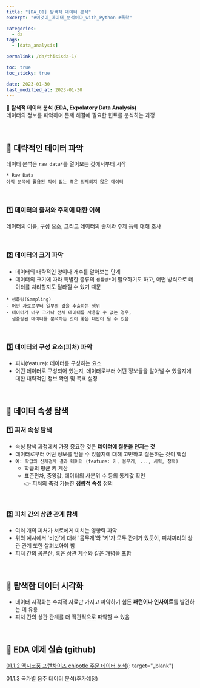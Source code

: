 ```yaml
---
title: "[DA_01] 탐색적 데이터 분석"
excerpt: "#이것이_데이터_분석이다_with_Python #독학"

categories:
  - da
tags:
  - [data_analysis]

permalink: /da/thisisda-1/

toc: true
toc_sticky: true

date: 2023-01-30
last_modified_at: 2023-01-30
---
```


**🧐 탐색적 데이터 분석 (EDA, Expolatory Data Analysis)**  
데이터의 정보를 파악하며 문제 해결에 필요한 힌트를 분석하는 과정

<br>

## 🚀 대략적인 데이터 파악

데이터 분석은 `raw data*`를 열어보는 것에서부터 시작  



```
* Raw Data  
아직 분석에 활용된 적이 없는 혹은 정제되지 않은 데이터  
```

<br>

### 1️⃣ 데이터의 출처와 주제에 대한 이해  
   데이터의 이름, 구성 요소, 그리고 데이터의 출처와 주제 등에 대해 조사

<br>

### 2️⃣ 데이터의 크기 파악  
  - 데이터의 대략적인 양이나 개수를 알아보는 단계  
  - 데이터의 크기에 따라 특별한 종류의 `샘플링*`이 필요하기도 하고, 어떤 방식으로 데이터를 처리할지도 달라질 수 있기 때문
  


```
* 샘플링(Sampling)  
- 어떤 자료로부터 일부의 값을 추출하는 행위
- 데이터가 너무 크거나 전체 데이터를 사용할 수 없는 경우, 
  샘플링된 데이터를 분석하는 것이 좋은 대안이 될 수 있음
```

<br>

### 3️⃣ 데이터의 구성 요소(피처) 파악
- 피처(feature): 데이터를 구성하는 요소
- 어떤 데이터로 구성되어 있는지, 데이터로부터 어떤 정보들을 알아낼 수 있을지에 대한 대략적인 정보 확인 및 목표 설정

<br>


## 🚀 데이터 속성 탐색

### 1️⃣ 피처 속성 탐색

- 속성 탐색 과정에서 가장 중요한 것은 **데이터에 질문을 던지는 것**
- 데이터로부터 어떤 정보를 얻을 수 있을지에 대해 고민하고 질문하는 것이 핵심
- `예: 학급의 신체검사 결과 데이터 (feature: 키, 몸무게, ..., 시력, 청력)`
  - 학급의 평균 키 계산
  - 표준편차, 중앙값, 데이터의 사분위 수 등의 통계값 확인  
    👉 피처의 측정 가능한 **정량적 속성** 정의

<br>

### 2️⃣ 피처 간의 상관 관계 탐색

- 여러 개의 피처가 서로에게 미치는 영향력 파악
- 위의 예시에서 '비만'에 대해 '몸무게'와 '키'가 모두 관계가 있듯이, 피처끼리의 상관 관계 또한 살펴보아야 함
- 피처 간의 공분산, 혹은 상관 계수와 같은 개념을 포함

<br>

## 🚀 탐색한 데이터 시각화

- 데이터 시각화는 수치적 자료만 가지고 파악하기 힘든 **패턴이나 인사이트**를 발견하는 데 유용
- 피처 간의 상관 관계를 더 직관적으로 파악할 수 있음



<br>

## 🚀 EDA 예제 실습 (github)

[01.1.2 멕시코풍 프랜차이즈 chipotle 주문 데이터 분석](https://github.com/eseulLee/python-data-anlysis/blob/b5b91dc5e994f02814869c022f6fcb9de9c3ef4a/01.1.2%20%EB%A9%95%EC%8B%9C%EC%BD%94%ED%92%8D%20%ED%94%84%EB%9E%9C%EC%B0%A8%EC%9D%B4%EC%A6%88%20chipotle%20%EC%A3%BC%EB%AC%B8%20%EB%8D%B0%EC%9D%B4%ED%84%B0%20%EB%B6%84%EC%84%9D.ipynb){: target="_blank"}  

01.1.3 국가별 음주 데이터 분석(추가예정)

<br><br>
